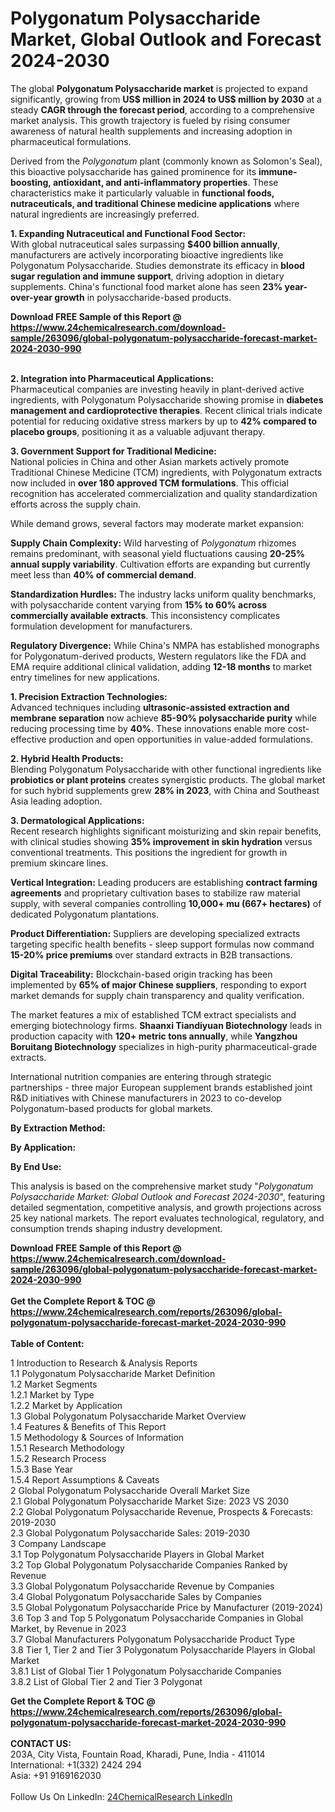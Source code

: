 <h1>Polygonatum Polysaccharide Market, Global Outlook and Forecast 2024-2030</h1><p>The global <strong>Polygonatum Polysaccharide market</strong> is projected to expand significantly, growing from <strong>US$ million in 2024 to US$ million by 2030</strong> at a steady <strong>CAGR through the forecast period</strong>, according to a comprehensive market analysis. This growth trajectory is fueled by rising consumer awareness of natural health supplements and increasing adoption in pharmaceutical formulations.</p><p>Derived from the <em>Polygonatum</em> plant (commonly known as Solomon's Seal), this bioactive polysaccharide has gained prominence for its <strong>immune-boosting, antioxidant, and anti-inflammatory properties</strong>. These characteristics make it particularly valuable in <strong>functional foods, nutraceuticals, and traditional Chinese medicine applications</strong> where natural ingredients are increasingly preferred.</p><p><strong>1. Expanding Nutraceutical and Functional Food Sector:</strong><br>
With global nutraceutical sales surpassing <strong>$400 billion annually</strong>, manufacturers are actively incorporating bioactive ingredients like Polygonatum Polysaccharide. Studies demonstrate its efficacy in <strong>blood sugar regulation and immune support</strong>, driving adoption in dietary supplements. China's functional food market alone has seen <strong>23% year-over-year growth</strong> in polysaccharide-based products.</p><div><b>Download FREE Sample of this Report @ 
            <a href="https://www.24chemicalresearch.com/download-sample/263096/global-polygonatum-polysaccharide-forecast-market-2024-2030-990">
            https://www.24chemicalresearch.com/download-sample/263096/global-polygonatum-polysaccharide-forecast-market-2024-2030-990</a></b></div><br><p><strong>2. Integration into Pharmaceutical Applications:</strong><br>
Pharmaceutical companies are investing heavily in plant-derived active ingredients, with Polygonatum Polysaccharide showing promise in <strong>diabetes management and cardioprotective therapies</strong>. Recent clinical trials indicate potential for reducing oxidative stress markers by up to <strong>42% compared to placebo groups</strong>, positioning it as a valuable adjuvant therapy.</p><p><strong>3. Government Support for Traditional Medicine:</strong><br>
National policies in China and other Asian markets actively promote Traditional Chinese Medicine (TCM) ingredients, with Polygonatum extracts now included in <strong>over 180 approved TCM formulations</strong>. This official recognition has accelerated commercialization and quality standardization efforts across the supply chain.</p><p>While demand grows, several factors may moderate market expansion:</p><p><strong>Supply Chain Complexity:</strong> Wild harvesting of <em>Polygonatum</em> rhizomes remains predominant, with seasonal yield fluctuations causing <strong>20-25% annual supply variability</strong>. Cultivation efforts are expanding but currently meet less than <strong>40% of commercial demand</strong>.</p><p><strong>Standardization Hurdles:</strong> The industry lacks uniform quality benchmarks, with polysaccharide content varying from <strong>15% to 60% across commercially available extracts</strong>. This inconsistency complicates formulation development for manufacturers.</p><p><strong>Regulatory Divergence:</strong> While China's NMPA has established monographs for Polygonatum-derived products, Western regulators like the FDA and EMA require additional clinical validation, adding <strong>12-18 months</strong> to market entry timelines for new applications.</p><p><strong>1. Precision Extraction Technologies:</strong><br>
Advanced techniques including <strong>ultrasonic-assisted extraction and membrane separation</strong> now achieve <strong>85-90% polysaccharide purity</strong> while reducing processing time by <strong>40%</strong>. These innovations enable more cost-effective production and open opportunities in value-added formulations.</p><p><strong>2. Hybrid Health Products:</strong><br>
Blending Polygonatum Polysaccharide with other functional ingredients like <strong>probiotics or plant proteins</strong> creates synergistic products. The global market for such hybrid supplements grew <strong>28% in 2023</strong>, with China and Southeast Asia leading adoption.</p><p><strong>3. Dermatological Applications:</strong><br>
Recent research highlights significant moisturizing and skin repair benefits, with clinical studies showing <strong>35% improvement in skin hydration</strong> versus conventional treatments. This positions the ingredient for growth in premium skincare lines.</p><p><strong>Vertical Integration:</strong> Leading producers are establishing <strong>contract farming agreements</strong> and proprietary cultivation bases to stabilize raw material supply, with several companies controlling <strong>10,000+ mu (667+ hectares)</strong> of dedicated Polygonatum plantations.</p><p><strong>Product Differentiation:</strong> Suppliers are developing specialized extracts targeting specific health benefits - sleep support formulas now command <strong>15-20% price premiums</strong> over standard extracts in B2B transactions.</p><p><strong>Digital Traceability:</strong> Blockchain-based origin tracking has been implemented by <strong>65% of major Chinese suppliers</strong>, responding to export market demands for supply chain transparency and quality verification.</p><p>The market features a mix of established TCM extract specialists and emerging biotechnology firms. <strong>Shaanxi Tiandiyuan Biotechnology</strong> leads in production capacity with <strong>120+ metric tons annually</strong>, while <strong>Yangzhou Boruitang Biotechnology</strong> specializes in high-purity pharmaceutical-grade extracts.</p><p>International nutrition companies are entering through strategic partnerships - three major European supplement brands established joint R&amp;D initiatives with Chinese manufacturers in 2023 to co-develop Polygonatum-based products for global markets.</p><p><strong>By Extraction Method:</strong></p><p><strong>By Application:</strong></p><p><strong>By End Use:</strong></p><p>This analysis is based on the comprehensive market study "<em>Polygonatum Polysaccharide Market: Global Outlook and Forecast 2024-2030</em>", featuring detailed segmentation, competitive analysis, and growth projections across 25 key national markets. The report evaluates technological, regulatory, and consumption trends shaping industry development.</p><div><b>Download FREE Sample of this Report @ 
            <a href="https://www.24chemicalresearch.com/download-sample/263096/global-polygonatum-polysaccharide-forecast-market-2024-2030-990">
            https://www.24chemicalresearch.com/download-sample/263096/global-polygonatum-polysaccharide-forecast-market-2024-2030-990</a></b></div><br><div><b>Get the Complete Report & TOC @ 
            <a href="https://www.24chemicalresearch.com/reports/263096/global-polygonatum-polysaccharide-forecast-market-2024-2030-990">
            https://www.24chemicalresearch.com/reports/263096/global-polygonatum-polysaccharide-forecast-market-2024-2030-990</a></b></div><br>
            <b>Table of Content:</b><p>1 Introduction to Research & Analysis Reports<br />
    1.1 Polygonatum Polysaccharide Market Definition<br />
    1.2 Market Segments<br />
        1.2.1 Market by Type<br />
        1.2.2 Market by Application<br />
    1.3 Global Polygonatum Polysaccharide Market Overview<br />
    1.4 Features & Benefits of This Report<br />
    1.5 Methodology & Sources of Information<br />
        1.5.1 Research Methodology<br />
        1.5.2 Research Process<br />
        1.5.3 Base Year<br />
        1.5.4 Report Assumptions & Caveats<br />
2 Global Polygonatum Polysaccharide Overall Market Size<br />
    2.1 Global Polygonatum Polysaccharide Market Size: 2023 VS 2030<br />
    2.2 Global Polygonatum Polysaccharide Revenue, Prospects & Forecasts: 2019-2030<br />
    2.3 Global Polygonatum Polysaccharide Sales: 2019-2030<br />
3 Company Landscape<br />
    3.1 Top Polygonatum Polysaccharide Players in Global Market<br />
    3.2 Top Global Polygonatum Polysaccharide Companies Ranked by Revenue<br />
    3.3 Global Polygonatum Polysaccharide Revenue by Companies<br />
    3.4 Global Polygonatum Polysaccharide Sales by Companies<br />
    3.5 Global Polygonatum Polysaccharide Price by Manufacturer (2019-2024)<br />
    3.6 Top 3 and Top 5 Polygonatum Polysaccharide Companies in Global Market, by Revenue in 2023<br />
    3.7 Global Manufacturers Polygonatum Polysaccharide Product Type<br />
    3.8 Tier 1, Tier 2 and Tier 3 Polygonatum Polysaccharide Players in Global Market<br />
        3.8.1 List of Global Tier 1 Polygonatum Polysaccharide Companies<br />
        3.8.2 List of Global Tier 2 and Tier 3 Polygonat</p><div><b>Get the Complete Report & TOC @ 
            <a href="https://www.24chemicalresearch.com/reports/263096/global-polygonatum-polysaccharide-forecast-market-2024-2030-990">
            https://www.24chemicalresearch.com/reports/263096/global-polygonatum-polysaccharide-forecast-market-2024-2030-990</a></b></div><br><b>CONTACT US:</b><br>
            203A, City Vista, Fountain Road, Kharadi, Pune, India - 411014<br>
            International: +1(332) 2424 294<br>
            Asia: +91 9169162030 <br><br>
            Follow Us On LinkedIn: <a href="https://www.linkedin.com/company/24chemicalresearch/">24ChemicalResearch LinkedIn</a>